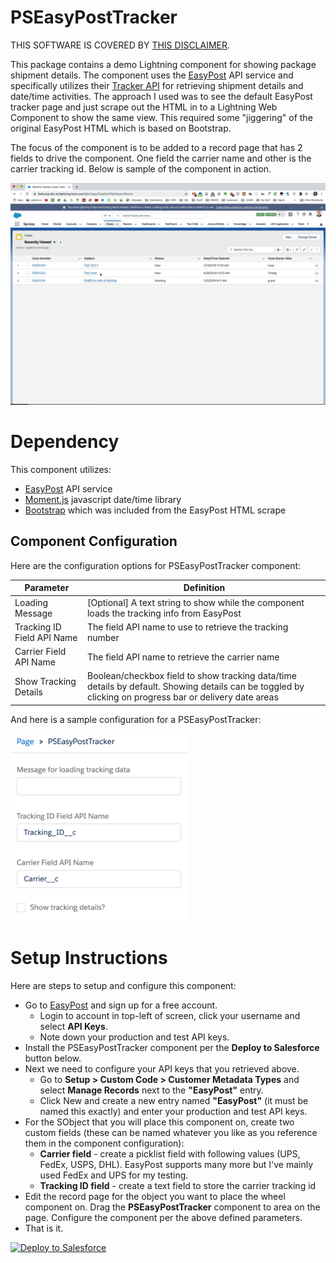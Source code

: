 # PSEasyPostTracker
THIS SOFTWARE IS COVERED BY [THIS DISCLAIMER](https://raw.githubusercontent.com/thedges/Disclaimer/master/disclaimer.txt).

This package contains a demo Lightning component for showing package shipment details. The component uses the [EasyPost](https://www.easypost.com/) API service and specifically utilizes their [Tracker API](https://www.easypost.com/docs/api#trackers) for retrieving shipment details and date/time activities. The approach I used was to see the default EasyPost tracker page and just scrape out the HTML in to a Lightning Web Component to show the same view. This required some "jiggering" of the original EasyPost HTML which is based on Bootstrap. 

The focus of the component is to be added to a record page that has 2 fields to drive the component. One field the carrier name and other is the carrier tracking id. Below is sample of the component in action.

![alt text](https://github.com/thedges/PSEasyPostTracker/blob/master/PSEasyPostTracker.gif "PSEasyPostTracker")


# Dependency

This component utilizes:
* [EasyPost](https://www.easypost.com/) API service
* [Moment.js](https://momentjs.com/) javascript date/time library
* [Bootstrap](https://getbootstrap.com/docs/4.4/getting-started/download/) which was included from the EasyPost HTML scrape

## Component Configuration
Here are the configuration options for PSEasyPostTracker component:

| Parameter  | Definition |
| ------------- | ------------- |
| Loading Message  | [Optional] A text string to show while the component loads the tracking info from EasyPost |
| Tracking ID Field API Name  | The field API name to use to retrieve the tracking number |
| Carrier Field API Name | The field API name to retrieve the carrier name |
| Show Tracking Details | Boolean/checkbox field to show tracking data/time details by default. Showing details can be toggled by clicking on progress bar or delivery date areas |

And here is a sample configuration for a PSEasyPostTracker:

<img src="https://github.com/thedges/PSEasyPostTracker/blob/master/PSEasyPostTrackerConfig.png" height="300" />

# Setup Instructions
Here are steps to setup and configure this component:
  * Go to [EasyPost](https://www.easypost.com/) and sign up for a free account.
     - Login to account in top-left of screen, click your username and select __API Keys__.
     - Note down your production and test API keys.
  * Install the PSEasyPostTracker component per the __Deploy to Salesforce__ button below. 
  * Next we need to configure your API keys that you retrieved above. 
    - Go to __Setup > Custom Code > Customer Metadata Types__ and select __Manage Records__ next to the __"EasyPost"__ entry.
    - Click New and create a new entry named __"EasyPost"__ (it must be named this exactly) and enter your production and test API keys.
  * For the SObject that you will place this component on, create two custom fields (these can be named whatever you like as you reference them in the component configuration):
    - __Carrier field__ - create a picklist field with following values (UPS, FedEx, USPS, DHL). EasyPost supports many more but I've mainly used FedEx and UPS for my testing.
    - __Tracking ID field__ - create a text field to store the carrier tracking id
  * Edit the record page for the object you want to place the wheel component on. Drag the __PSEasyPostTracker__ component to area on the page. Configure the component per the above defined parameters.
  * That is it.

<a href="https://githubsfdeploy.herokuapp.com">
  <img alt="Deploy to Salesforce"
       src="https://raw.githubusercontent.com/afawcett/githubsfdeploy/master/deploy.png">
</a>
